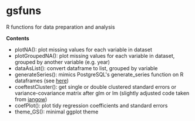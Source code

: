 # gsfuns
R functions for data preparation and analysis

**Contents**
- plotNA(): plot missing values for each variable in dataset
- plotGroupedNA(): plot missing values for each variable in dataset, grouped by another variable (e.g. year)
- dataAsList(): convert dataframe to list, grouped by variable
- generateSeries(): mimics PostgreSQL's generate_series function on R dataframes (see [here](https://www.postgresql.org/docs/9.1/functions-srf.html))
- coeftestCluster(): get single or double clustered standard errors or variance-covariance matrix after glm or lm (slightly adjusted code taken from [iangow](https://github.com/iangow-public/acct_data/blob/master/code/cluster2.R))
- coefPlot(): plot tidy regression coefficients and standard errors
- theme_GS(): minimal ggplot theme
